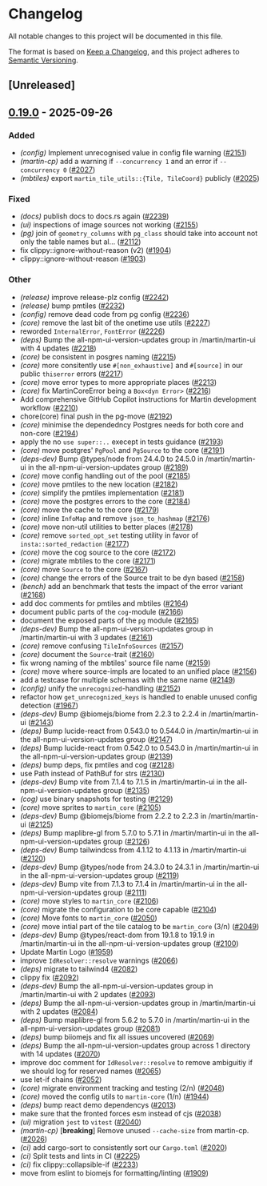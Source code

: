 # Changelog

All notable changes to this project will be documented in this file.

The format is based on [Keep a Changelog](https://keepachangelog.com/en/1.0.0/),
and this project adheres to [Semantic Versioning](https://semver.org/spec/v2.0.0.html).

## [Unreleased]

## [0.19.0](https://github.com/maplibre/martin/compare/martin-v0.18.1...martin-v0.19.0) - 2025-09-26

### Added

- *(config)* Implement unrecognised value in config file warning ([#2151](https://github.com/maplibre/martin/pull/2151))
- *(martin-cp)* add a warning if `--concurrency 1` and an error if `--concurrency 0` ([#2027](https://github.com/maplibre/martin/pull/2027))
- *(mbtiles)* export `martin_tile_utils::{Tile, TileCoord}` publicly ([#2025](https://github.com/maplibre/martin/pull/2025))

### Fixed

- *(docs)* publish docs to docs.rs again ([#2239](https://github.com/maplibre/martin/pull/2239))
- *(ui)* inspections of image sources not working ([#2155](https://github.com/maplibre/martin/pull/2155))
- *(pg)* join of `geometry_columns` with `pg_class` should take into account not only the table names but al… ([#2112](https://github.com/maplibre/martin/pull/2112))
- fix clippy::ignore-without-reason (v2) ([#1904](https://github.com/maplibre/martin/pull/1904))
- clippy::ignore-without-reason ([#1903](https://github.com/maplibre/martin/pull/1903))

### Other

- *(release)* improve release-plz config ([#2242](https://github.com/maplibre/martin/pull/2242))
- *(release)* bump pmtiles ([#2232](https://github.com/maplibre/martin/pull/2232))
- *(config)* remove dead code from pg config ([#2236](https://github.com/maplibre/martin/pull/2236))
- *(core)* remove the last bit of the onetime use utils ([#2227](https://github.com/maplibre/martin/pull/2227))
- reworded `InternalError`, `FontError` ([#2226](https://github.com/maplibre/martin/pull/2226))
- *(deps)* Bump the all-npm-ui-version-updates group in /martin/martin-ui with 4 updates ([#2218](https://github.com/maplibre/martin/pull/2218))
- *(core)* be consistent in posgres naming ([#2215](https://github.com/maplibre/martin/pull/2215))
- *(core)* more consitently use `#[non_exhaustive]` and `#[source]` in our public `thiserror` errors ([#2217](https://github.com/maplibre/martin/pull/2217))
- *(core)* move error types to more appropriate places ([#2213](https://github.com/maplibre/martin/pull/2213))
- *(core)* fix MartinCoreError being a `Box<dyn Error>` ([#2216](https://github.com/maplibre/martin/pull/2216))
- Add comprehensive GitHub Copilot instructions for Martin development workflow ([#2210](https://github.com/maplibre/martin/pull/2210))
- chore(core) final push in the pg-move ([#2192](https://github.com/maplibre/martin/pull/2192))
- *(core)* minimise the dependedncy Postgres needs for both core and non-core ([#2194](https://github.com/maplibre/martin/pull/2194))
- apply the no `use super::..` execept in tests guidance ([#2193](https://github.com/maplibre/martin/pull/2193))
- *(core)* move postgres' `PgPool` and `PgSource` to the core ([#2191](https://github.com/maplibre/martin/pull/2191))
- *(deps-dev)* Bump @types/node from 24.4.0 to 24.5.0 in /martin/martin-ui in the all-npm-ui-version-updates group ([#2189](https://github.com/maplibre/martin/pull/2189))
- *(core)* move config handling out of the pool ([#2185](https://github.com/maplibre/martin/pull/2185))
- *(core)* move pmtiles to the new location ([#2182](https://github.com/maplibre/martin/pull/2182))
- *(core)* simplify the pmtiles implementation ([#2181](https://github.com/maplibre/martin/pull/2181))
- *(core)* move the postgres errors to the core ([#2184](https://github.com/maplibre/martin/pull/2184))
- *(core)* move the cache to the core ([#2179](https://github.com/maplibre/martin/pull/2179))
- *(core)* inline `InfoMap` and remove `json_to_hashmap` ([#2176](https://github.com/maplibre/martin/pull/2176))
- *(core)* move non-util utilities to better places ([#2178](https://github.com/maplibre/martin/pull/2178))
- *(core)* remove `sorted_opt_set` testing utility in favor of `insta::sorted_redaction` ([#2177](https://github.com/maplibre/martin/pull/2177))
- *(core)* move the cog source to the core ([#2172](https://github.com/maplibre/martin/pull/2172))
- *(core)* migrate mbtiles to the core ([#2171](https://github.com/maplibre/martin/pull/2171))
- *(core)* move `Source` to the core ([#2167](https://github.com/maplibre/martin/pull/2167))
- *(core)* change the errors of the Source trait to be dyn based ([#2158](https://github.com/maplibre/martin/pull/2158))
- *(bench)* add an benchmark that tests the impact of the error variant ([#2168](https://github.com/maplibre/martin/pull/2168))
- add doc comments for pmtiles and mbtiles ([#2164](https://github.com/maplibre/martin/pull/2164))
- document public parts of the  `cog`-module ([#2166](https://github.com/maplibre/martin/pull/2166))
- document the exposed parts of the `pg` module ([#2165](https://github.com/maplibre/martin/pull/2165))
- *(deps-dev)* Bump the all-npm-ui-version-updates group in /martin/martin-ui with 3 updates ([#2161](https://github.com/maplibre/martin/pull/2161))
- *(core)* remove confusing `TileInfoSources` ([#2157](https://github.com/maplibre/martin/pull/2157))
- *(core)* document the `Source`-trait ([#2160](https://github.com/maplibre/martin/pull/2160))
- fix wrong naming of the mbtiles' source file name ([#2159](https://github.com/maplibre/martin/pull/2159))
- *(core)* move where source-impls are located to an unified place ([#2156](https://github.com/maplibre/martin/pull/2156))
- add a testcase for multiple schemas with the same name ([#2149](https://github.com/maplibre/martin/pull/2149))
- *(config)* unify the `unrecognized`-handling ([#2152](https://github.com/maplibre/martin/pull/2152))
- refactor how `get_unrecognized_keys` is handled to enable unused config detection ([#1967](https://github.com/maplibre/martin/pull/1967))
- *(deps-dev)* Bump @biomejs/biome from 2.2.3 to 2.2.4 in /martin/martin-ui ([#2143](https://github.com/maplibre/martin/pull/2143))
- *(deps)* Bump lucide-react from 0.543.0 to 0.544.0 in /martin/martin-ui in the all-npm-ui-version-updates group ([#2147](https://github.com/maplibre/martin/pull/2147))
- *(deps)* Bump lucide-react from 0.542.0 to 0.543.0 in /martin/martin-ui in the all-npm-ui-version-updates group ([#2139](https://github.com/maplibre/martin/pull/2139))
- *(deps)* bump deps, fix pmtiles and cog ([#2128](https://github.com/maplibre/martin/pull/2128))
- use Path instead of PathBuf for strs ([#2130](https://github.com/maplibre/martin/pull/2130))
- *(deps-dev)* Bump vite from 7.1.4 to 7.1.5 in /martin/martin-ui in the all-npm-ui-version-updates group ([#2135](https://github.com/maplibre/martin/pull/2135))
- *(cog)* use binary snapshots for testing ([#2129](https://github.com/maplibre/martin/pull/2129))
- *(core)* move sprites to `martin_core` ([#2105](https://github.com/maplibre/martin/pull/2105))
- *(deps-dev)* Bump @biomejs/biome from 2.2.2 to 2.2.3 in /martin/martin-ui ([#2125](https://github.com/maplibre/martin/pull/2125))
- *(deps)* Bump maplibre-gl from 5.7.0 to 5.7.1 in /martin/martin-ui in the all-npm-ui-version-updates group ([#2126](https://github.com/maplibre/martin/pull/2126))
- *(deps-dev)* Bump tailwindcss from 4.1.12 to 4.1.13 in /martin/martin-ui ([#2120](https://github.com/maplibre/martin/pull/2120))
- *(deps-dev)* Bump @types/node from 24.3.0 to 24.3.1 in /martin/martin-ui in the all-npm-ui-version-updates group ([#2119](https://github.com/maplibre/martin/pull/2119))
- *(deps-dev)* Bump vite from 7.1.3 to 7.1.4 in /martin/martin-ui in the all-npm-ui-version-updates group ([#2111](https://github.com/maplibre/martin/pull/2111))
- *(core)* move styles to `martin_core` ([#2106](https://github.com/maplibre/martin/pull/2106))
- *(core)* migrate the configuration to be core capable ([#2104](https://github.com/maplibre/martin/pull/2104))
- *(core)* Move fonts to `martin_core` ([#2050](https://github.com/maplibre/martin/pull/2050))
- *(core)* move intial part of the tile catalog to be `martin_core` (3/n) ([#2049](https://github.com/maplibre/martin/pull/2049))
- *(deps-dev)* Bump @types/react-dom from 19.1.8 to 19.1.9 in /martin/martin-ui in the all-npm-ui-version-updates group ([#2100](https://github.com/maplibre/martin/pull/2100))
- Update Martin Logo ([#1959](https://github.com/maplibre/martin/pull/1959))
- improve `IdResolver::resolve` warnings ([#2066](https://github.com/maplibre/martin/pull/2066))
- *(deps)* migrate to tailwind4 ([#2082](https://github.com/maplibre/martin/pull/2082))
- clippy fix ([#2092](https://github.com/maplibre/martin/pull/2092))
- *(deps-dev)* Bump the all-npm-ui-version-updates group in /martin/martin-ui with 2 updates ([#2093](https://github.com/maplibre/martin/pull/2093))
- *(deps)* Bump the all-npm-ui-version-updates group in /martin/martin-ui with 2 updates ([#2084](https://github.com/maplibre/martin/pull/2084))
- *(deps)* Bump maplibre-gl from 5.6.2 to 5.7.0 in /martin/martin-ui in the all-npm-ui-version-updates group ([#2081](https://github.com/maplibre/martin/pull/2081))
- *(deps)* bump biiomejs and fix all issues uncovered ([#2069](https://github.com/maplibre/martin/pull/2069))
- *(deps)* Bump the all-npm-ui-version-updates group across 1 directory with 14 updates ([#2070](https://github.com/maplibre/martin/pull/2070))
- improve doc comment for `IdResolver::resolve` to remove ambiguitiy if we should log for reserved names ([#2065](https://github.com/maplibre/martin/pull/2065))
- use let-if chains ([#2052](https://github.com/maplibre/martin/pull/2052))
- *(core)* migrate environment tracking and testing (2/n) ([#2048](https://github.com/maplibre/martin/pull/2048))
- *(core)* moved the config utils to `martin-core` (1/n) ([#1944](https://github.com/maplibre/martin/pull/1944))
- *(deps)* bump react demo dependencys ([#2013](https://github.com/maplibre/martin/pull/2013))
- make sure that the fronted forces esm instead of cjs ([#2038](https://github.com/maplibre/martin/pull/2038))
- *(ui)* migration `jest` to `vitest` ([#2040](https://github.com/maplibre/martin/pull/2040))
- *(martin-cp)* [**breaking**] Remove unused `--cache-size` from martin-cp. ([#2026](https://github.com/maplibre/martin/pull/2026))
- *(ci)* add cargo-sort to consistently sort our `Cargo.toml` ([#2020](https://github.com/maplibre/martin/pull/2020))
- *(ci)* Split tests and lints in CI ([#2225](https://github.com/maplibre/martin/pull/2225))
- *(ci)* fix clippy::collapsible-if ([#2233](https://github.com/maplibre/martin/pull/2233))
- move from eslint to biomejs for formatting/linting ([#1909](https://github.com/maplibre/martin/pull/1909))
